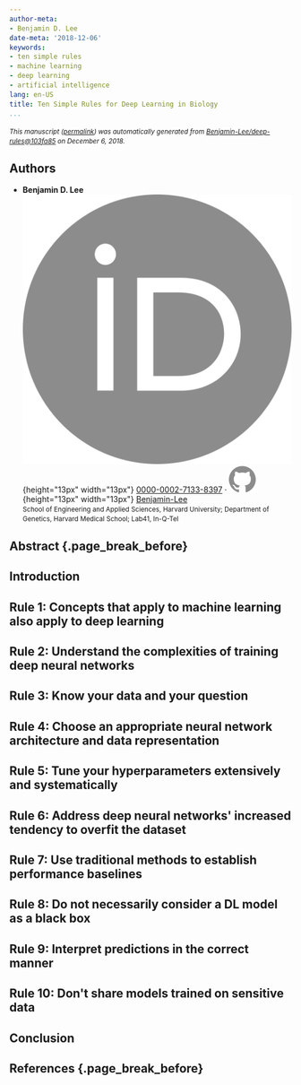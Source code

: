 ```yaml
---
author-meta:
- Benjamin D. Lee
date-meta: '2018-12-06'
keywords:
- ten simple rules
- machine learning
- deep learning
- artificial intelligence
lang: en-US
title: Ten Simple Rules for Deep Learning in Biology
...
```







<small><em>
This manuscript
([permalink](https://Benjamin-Lee.github.io/deep-rules/v/103fa85fc32de664840f46fb5953fae3bb813f32/))
was automatically generated
from [Benjamin-Lee/deep-rules@103fa85](https://github.com/Benjamin-Lee/deep-rules/tree/103fa85fc32de664840f46fb5953fae3bb813f32)
on December 6, 2018.
</em></small>

## Authors



+ **Benjamin D. Lee**<br>
    ![ORCID icon](images/orcid.svg){height="13px" width="13px"}
    [0000-0002-7133-8397](https://orcid.org/0000-0002-7133-8397)
    · ![GitHub icon](images/github.svg){height="13px" width="13px"}
    [Benjamin-Lee](https://github.com/Benjamin-Lee)<br>
  <small>
     School of Engineering and Applied Sciences, Harvard University; Department of Genetics, Harvard Medical School; Lab41, In-Q-Tel
  </small>



## Abstract {.page_break_before}




## Introduction


## Rule 1: Concepts that apply to machine learning also apply to deep learning



## Rule 2: Understand the complexities of training deep neural networks


## Rule 3: Know your data and your question


## Rule 4: Choose an appropriate neural network architecture and data representation


## Rule 5: Tune your hyperparameters extensively and systematically


## Rule 6: Address deep neural networks' increased tendency to overfit the dataset


## Rule 7: Use traditional methods to establish performance baselines


## Rule 8: Do not necessarily consider a DL model as a black box


## Rule 9: Interpret predictions in the correct manner


## Rule 10: Don't share models trained on sensitive data


## Conclusion


## References {.page_break_before}

<!-- Explicitly insert bibliography here -->
<div id="refs"></div>
